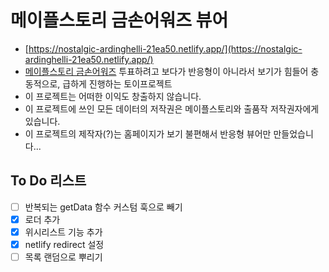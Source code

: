 # 메이플스토리 금손어워즈 뷰어

- [https://nostalgic-ardinghelli-21ea50.netlify.app/](https://nostalgic-ardinghelli-21ea50.netlify.app/)
- [메이플스토리 금손어워즈](https://maplestory.nexon.com/promotion/2021/20210805/AwardsPoll) 투표하려고 보다가 반응형이 아니라서 보기가 힘들어 충동적으로, 급하게 진행하는 토이프로젝트
- 이 프로젝트는 어떠한 이익도 창출하지 않습니다.
- 이 프로젝트에 쓰인 모든 데이터의 저작권은 메이플스토리와 출품작 저작권자에게 있습니다.
- 이 프로젝트의 제작자(?)는 홈페이지가 보기 불편해서 반응형 뷰어만 만들었습니다...

## To Do 리스트

- [ ] 반복되는 getData 함수 커스텀 훅으로 빼기
- [x] 로더 추가
- [x] 위시리스트 기능 추가
- [x] netlify redirect 설정
- [ ] 목록 랜덤으로 뿌리기
